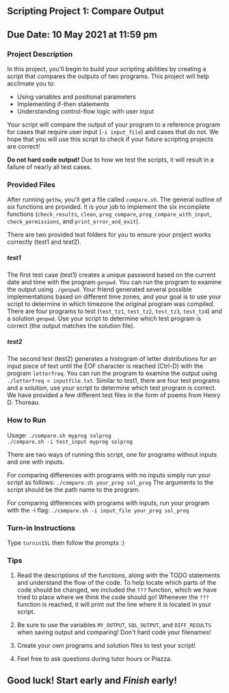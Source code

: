 ## Scripting Project 1: Compare Output
## Due Date: 10 May 2021 at 11:59 pm

### Project Description
In this project, you'll begin to build your scripting abilities by creating a script that compares the outputs of two programs. This project will help acclimate you to:
* Using variables and positional parameters
* Implementing if-then statements
* Understanding control-flow logic with user input

Your script will compare the output of your program to a reference program for cases that require user input (`-i input_file`) and cases that do not. We hope that you will use this script to check if your future scripting projects are correct!

**Do not hard code output!** Due to how we test the scripts, it will result in a failure of nearly all test cases.

### Provided Files
After running `gethw`, you'll get a file called
`compare.sh`. The general outline of six functions are provided.
It is your job to implement the six incomplete functions (`check_results`, `clean`, `prog_compare`, `prog_compare_with_input`, `check_permissions`, and `print_error_and_exit`).

There are two provided test folders for you to ensure your project works correctly (test1 and test2).

##### test1
The first test case (test1) creates a unique password based on the current date and time with the program `genpwd`. You can run the program to examine the output using `./genpwd`. Your friend generated several possible implementations based on different time zones, and your goal is to use your script to determine in which timezone the original program was compiled. There are four programs to test (`test_tz1`, `test_tz2`, `test_tz3`, `test_tz4`) and a solution `genpwd`. Use your script to determine which test program is correct (the output matches the solution file).

##### test2
The second test (test2) generates a histogram of letter distributions for an input piece of text until the EOF character is reached (Ctrl-D) with the program `letterfreq`. You can run the program to examine the output using `./letterfreq < inputfile.txt`. Similar to test1, there are four test programs and a solution, use your script to determine which test program is correct. We have provided a few different test files in the form of poems from Henry D. Thoreau.

### How to Run
Usage: `./compare.sh myprog solprog` \
`./compare.sh -i test_input myprog solprog`

There are two ways of running this script, one for programs without inputs and one with inputs.

For comparing differences with programs with no inputs simply run your script as follows:
`./compare.sh your_prog sol_prog`
The arguments to the script should be the path name to the program.

For comparing differences with programs with inputs, run your program with the -i flag:
`./compare.sh -i input_file your_prog sol_prog`

### Turn-in Instructions
Type `turnin15L` then follow the prompts :)

### Tips
1. Read the descriptions of the functions, along with the TODO statements and understand the flow of the code. To help locate which parts of the code should be changed, we included the `???` function, which we have tried to place where we think the code should go! Whenever the `???` function is reached, it will print out the line where it is located in your script.

2. Be sure to use the variables `MY_OUTPUT`, `SOL_OUTPUT`, and `DIFF_RESULTS` when saving output and comparing! Don't hard code your filenames!

3. Create your own programs and solution files to test your script!

4. Feel free to ask questions during tutor hours or Piazza.

## Good luck! Start early and *Finish* early!
